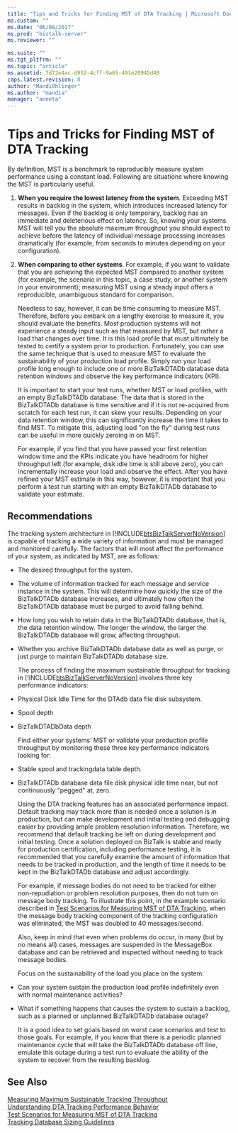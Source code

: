 ```yaml
---
title: "Tips and Tricks for Finding MST of DTA Tracking | Microsoft Docs"
ms.custom: ""
ms.date: "06/08/2017"
ms.prod: "biztalk-server"
ms.reviewer: ""

ms.suite: ""
ms.tgt_pltfrm: ""
ms.topic: "article"
ms.assetid: 7d72e4ac-d952-4cff-9a65-491e20945d40
caps.latest.revision: 8
author: "MandiOhlinger"
ms.author: "mandia"
manager: "anneta"
---
```

# Tips and Tricks for Finding MST of DTA Tracking
By definition, MST is a benchmark to reproducibly measure system performance using a constant load. Following are situations where knowing the MST is particularly useful.  
  
1. **When you require the lowest latency from the system**. Exceeding MST results in backlog in the system, which introduces increased latency for messages. Even if the backlog is only temporary, backlog has an immediate and deleterious effect on latency. So, knowing your systems MST will tell you the absolute maximum throughput you should expect to achieve before the latency of individual message processing increases dramatically (for example, from seconds to minutes depending on your configuration).  
  
2. **When comparing to other systems**. For example, if you want to validate that you are achieving the expected MST compared to another system (for example, the scenario in this topic, a case study, or another system in your environment); measuring MST using a steady input offers a reproducible, unambiguous standard for comparison.  
  
   Needless to say, however, it can be time consuming to measure MST. Therefore, before you embark on a lengthy exercise to measure it, you should evaluate the benefits. Most production systems will not experience a steady input such as that measured by MST, but rather a load that changes over time. It is this load profile that must ultimately be tested to certify a system prior to production. Fortunately, you can use the same technique that is used to measure MST to evaluate the sustainability of your production load profile. Simply run your load profile long enough to include one or more BizTalkDTADb database data retention windows and observe the key performance indicators (KPI).  
  
   It is important to start your test runs, whether MST or load profiles, with an empty BizTalkDTADb database. The data that is stored in the BizTalkDTADb database is time sensitive and if it is not re-acquired from scratch for each test run, it can skew your results. Depending on your data retention window, this can significantly increase the time it takes to find MST. To mitigate this, adjusting load "on the fly" during test runs can be useful in more quickly zeroing in on MST.  
  
   For example, if you find that you have passed your first retention window time and the KPIs indicate you have headroom for higher throughput left (for example, disk idle time is still above zero), you can incrementally increase your load and observe the effect. After you have refined your MST estimate in this way, however, it is important that you perform a test run starting with an empty BizTalkDTADb database to validate your estimate.  
  
## Recommendations  
 The tracking system architecture in [!INCLUDE[btsBizTalkServerNoVersion](../includes/btsbiztalkservernoversion-md.md)] is capable of tracking a wide variety of information and must be managed and monitored carefully. The factors that will most affect the performance of your system, as indicated by MST, are as follows:  
  
- The desired throughput for the system.  
  
- The volume of information tracked for each message and service instance in the system. This will determine how quickly the size of the BizTalkDTADb database increases, and ultimately how often the BizTalkDTADb database must be purged to avoid falling behind.  
  
- How long you wish to retain data in the BizTalkDTADb database, that is, the data retention window. The longer the window, the larger the BizTalkDTADb database will grow, affecting throughput.  
  
- Whether you archive BizTalkDTADb database data as well as purge, or just purge to maintain BizTalkDTADb database size.  
  
  The process of finding the maximum sustainable throughput for tracking in [!INCLUDE[btsBizTalkServerNoVersion](../includes/btsbiztalkservernoversion-md.md)] involves three key performance indicators:  
  
- Physical Disk Idle Time for the DTAdb data file disk subsystem.  
  
- Spool depth  
  
- BizTalkDTADbData depth  
  
  Find either your systems’ MST or validate your production profile throughput by monitoring these three key performance indicators looking for:  
  
- Stable spool and trackingdata table depth.  
  
- BizTalkDTADb database data file disk physical idle time near, but not continuously "pegged" at, zero.  
  
  Using the DTA tracking features has an associated performance impact.  Default tracking may track more than is needed once a solution is in production, but can make development and initial testing and debugging easier by providing ample problem resolution information. Therefore, we recommend that default tracking be left on during development and initial testing. Once a solution deployed on BizTalk is stable and ready for production certification, including performance testing, it is recommended that you carefully examine the amount of information that needs to be tracked in production, and the length of time it needs to be kept in the BizTalkDTADb database and adjust accordingly.  
  
  For example, if message bodies do not need to be tracked for either non-repudiation or problem resolution purposes, then do not turn on message body tracking. To illustrate this point, in the example scenario described in [Test Scenarios for Measuring MST of DTA Tracking](../core/test-scenarios-for-measuring-mst-of-dta-tracking.md), when the message body tracking component of the tracking configuration was eliminated, the MST was doubled to 40 messages/second.  
  
  Also, keep in mind that even when problems do occur, in many (but by no means all) cases, messages are suspended in the MessageBox database and can be retrieved and inspected without needing to track message bodies.  
  
  Focus on the sustainability of the load you place on the system:  
  
- Can your system sustain the production load profile indefinitely even with normal maintenance activities?  
  
- What if something happens that causes the system to sustain a backlog, such as a planned or unplanned BizTalkDTADb database outage?  
  
  It is a good idea to set goals based on worst case scenarios and test to those goals. For example, if you know that there is a periodic planned maintenance cycle that will take the BizTalkDTADb database off line, emulate this outage during a test run to evaluate the ability of the system to recover from the resulting backlog.  
  
## See Also  
 [Measuring Maximum Sustainable Tracking Throughput](../core/measuring-maximum-sustainable-tracking-throughput.md)   
 [Understanding DTA Tracking Performance Behavior](../core/understanding-dta-tracking-performance-behavior.md)   
 [Test Scenarios for Measuring MST of DTA Tracking](../core/test-scenarios-for-measuring-mst-of-dta-tracking.md)   
 [Tracking Database Sizing Guidelines](../core/tracking-database-sizing-guidelines.md)